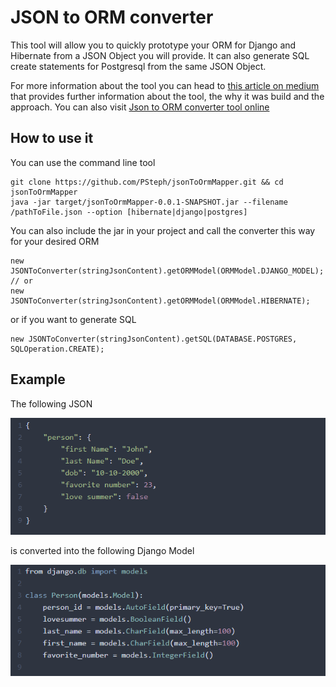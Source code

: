 # JSON to ORM converter

This tool will allow you to quickly prototype your ORM for Django and Hibernate from a JSON Object you will provide. It can also generate SQL create statements for Postgresql from the same JSON Object.

For more information about the tool you can head to [this article on medium](https://) that provides further information about the tool, the why it was build and the approach.
You can also visit [Json to ORM converter tool online](https://www.p2sdev.com/projects/json-to-orm-converter)

## How to use it
You can use the command line tool
```
git clone https://github.com/PSteph/jsonToOrmMapper.git && cd jsonToOrmMapper
java -jar target/jsonToOrmMapper-0.0.1-SNAPSHOT.jar --filename /pathToFile.json --option [hibernate|django|postgres]
```
You can also include the jar in your project and call the converter this way for your desired ORM
```
new JSONToConverter(stringJsonContent).getORMModel(ORMModel.DJANGO_MODEL);
// or
new JSONToConverter(stringJsonContent).getORMModel(ORMModel.HIBERNATE);
```
or if you want to generate SQL
```
new JSONToConverter(stringJsonContent).getSQL(DATABASE.POSTGRES, SQLOperation.CREATE);
```

## Example
The following JSON 

![json to be converted](https://github.com/PSteph/jsonToOrmMapper/blob/master/images/personJson.png )

is converted into the following Django Model

![corresponding Django Model](https://github.com/PSteph/jsonToOrmMapper/blob/master/images/person-djangoModel.png)
